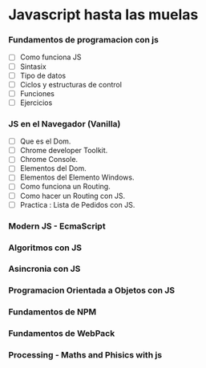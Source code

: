 # Javascript hasta las muelas

### Fundamentos de programacion con js

- [ ] Como funciona JS
- [ ] Sintasix
- [ ] Tipo de datos
- [ ] Ciclos y estructuras de control
- [ ] Funciones
- [ ] Ejercicios

### JS en el Navegador (Vanilla)

- [ ] Que es el Dom.
- [ ] Chrome developer Toolkit.
- [ ] Chrome Console.
- [ ] Elementos del Dom.
- [ ] Elementos del Elemento Windows.
- [ ] Como funciona un Routing.
- [ ] Como hacer un Routing con JS.
- [ ] Practica : Lista de Pedidos con JS.

### Modern JS - EcmaScript


### Algoritmos con JS

### Asincronia con JS

### Programacion Orientada a Objetos con JS

### Fundamentos de NPM 

### Fundamentos de WebPack

### Processing - Maths and Phisics with js
